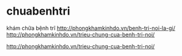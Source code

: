 # chuabenhtri
khám chữa bệnh trĩ
http://phongkhamkinhdo.vn/benh-tri-noi-la-gi/
http://phongkhamkinhdo.vn/trieu-chung-cua-benh-tri-noi/


http://phongkhamkinhdo.vn/trieu-chung-cua-benh-tri-noi/
